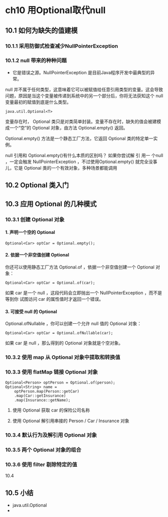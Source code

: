 # ch10 用Optional取代null #

## 10.1 如何为缺失的值建模 ##

### 10.1.1 采用防御式检查减少NullPointerException ###

### 10.1.2 null 带来的种种问题 ###

* 它是错误之源。NullPointerException 是目前Java程序开发中最典型的异常。

null 并不属于任何类型，这意味着它可以被赋值给任意引用类型的变量。这会导致问题，原因是当这个变量被传递到系统中的另一个部分后，你将无法获知这个 null 变量最初的赋值到底是什么类型。

	java.util.Optional<T>
变量存在时， Optional 类只是对类简单封装。变量不存在时，缺失的值会被建模成一个“空”的 Optional 对象，由方法 Optional.empty() 返回。

Optional.empty() 方法是一个静态工厂方法，它返回 Optional 类的特定单一实例。

null 引用和 Optional.empty()有什么本质的区别吗？
如果你尝试解 引 用一 个null ，一定会触发 NullPointerException ，不过使用Optional.empty() 就完全没事儿，它是 Optional 类的一个有效对象，多种场景都能调用

## 10.2 Optional 类入门  ##

## 10.3 应用 Optional 的几种模式 ##

### 10.3.1 创建 Optional 对象 ###

#### 1. 声明一个空的 Optional ####

	Optional<Car> optCar = Optional.empty();

#### 2. 依据一个非空值创建 Optional ####

你还可以使用静态工厂方法 Optional.of ，依据一个非空值创建一个 Optional 对象：

	Optional<Car> optCar = Optional.of(car);

如果 car 是一个 null ，这段代码会立即抛出一个 NullPointerException ，而不是等到你
试图访问 car 的属性值时才返回一个错误。

#### 3. 可接受 null 的 Optional ####

Optional.ofNullable ，你可以创建一个允许 null 值的 Optional
对象：

	Optional<Car> optCar = Optional.ofNullable(car);

如果 car 是 null ，那么得到的 Optional 对象就是个空对象。

### 10.3.2 使用 map 从 Optional 对象中提取和转换值 ###

### 10.3.3 使用 flatMap 链接 Optional 对象 ###

	Optional<Person> optPerson = Optional.of(person);
	Optional<String> name =
		optPerson.map(Person::getCar)
		.map(Car::getInsurance)
		.map(Insurance::getName);

1. 使用 Optional 获取 car 的保险公司名称

2. 使用 Optional 解引用串接的 Person / Car / Insurance 对象

### 10.3.4 默认行为及解引用 Optional 对象 ###

### 10.3.5 两个 Optional 对象的组合 ###

### 10.3.6 使用 filter 剔除特定的值 ###

10.4 

## 10.5 小结 ##

* java.util.Optional<T>
* 